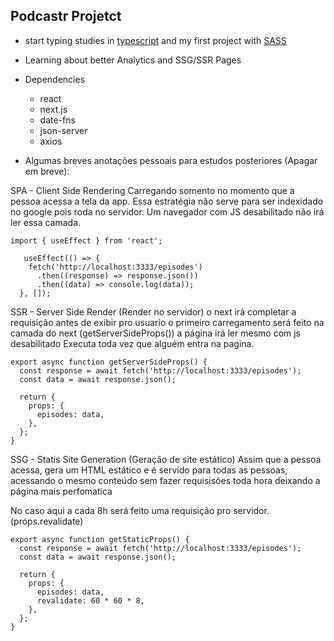 ## Podcastr Projetct

- start typing studies in [typescript](https://www.typescriptlang.org/) and my first project with [SASS](https://sass-lang.com/)

- Learning about better Analytics and SSG/SSR Pages

- Dependencies

  - react
  - next.js
  - date-fns
  - json-server
  - axios

- Algumas breves anotações pessoais para estudos posteriores (Apagar em breve):

SPA - Client Side Rendering
Carregando somento no momento que a pessoa acessa a tela da app. Essa estratégia não serve para ser indexidado no google pois roda no servidor. Um navegador com JS desabilitado não irá ler essa camada.

```
import { useEffect } from 'react';

   useEffect(() => {
    fetch('http://localhost:3333/episodes')
      .then((response) => response.json())
      .then((data) => console.log(data));
  }, []);
```

SSR - Server Side Render (Render no servidor)
o next irá completar a requisição antes de exibir pro usuario
o primeiro carregamento será feito na camada do next (getServerSideProps()) a página irá ler mesmo com js desabilitado
Executa toda vez que alguém entra na pagina.

```
export async function getServerSideProps() {
  const response = await fetch('http://localhost:3333/episodes');
  const data = await response.json();

  return {
    props: {
      episodes: data,
    },
  };
}
```

SSG - Statis Site Generation (Geração de site estático)
Assim que a pessoa acessa, gera um HTML estático e é servido para todas as pessoas, acessando o mesmo conteúdo sem fazer requisisões toda hora deixando a página mais perfomatica

No caso aqui a cada 8h será feito uma requisição pro servidor. (props.revalidate)

```
export async function getStaticProps() {
  const response = await fetch('http://localhost:3333/episodes');
  const data = await response.json();

  return {
    props: {
      episodes: data,
      revalidate: 60 * 60 * 8,
    },
  };
}
```
